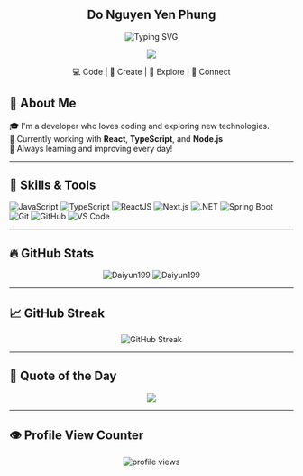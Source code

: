 <h2 align="center"> Do Nguyen Yen Phung </h2>

<!-- Banner -->

<p align="center">
  <img src="https://readme-typing-svg.herokuapp.com?font=Fira+Code&size=24&pause=1000&color=DA70D6&center=true&vCenter=true&width=700&lines=Hi+there!+I'm+Do+Nguyen+Yen+Phung+👋;A+passionate+Fullstack+Developer+from+Vietnam!+🌏;Welcome+to+my+awesome+GitHub!+💜🚀" alt="Typing SVG" />
</p>

<p align="center">
  <img src="https://capsule-render.vercel.app/api?type=soft&color=8A2BE2&height=160&section=header&text=Welcome%20to%20my%20GitHub!&fontSize=40&fontColor=ffffff&animation=fadeIn" />
</p>

<p align="center">
  💻 Code | 🎨 Create | 🚀 Explore | 💬 Connect  
</p>

## 🌟 About Me

🎓 I'm a developer who loves coding and exploring new technologies.  
🚀 Currently working with **React**, **TypeScript**, and **Node.js**  
🌱 Always learning and improving every day!

---

## 🧰 Skills & Tools

![JavaScript](https://img.shields.io/badge/-JavaScript-F7DF1E?style=flat-square&logo=javascript&logoColor=000)
![TypeScript](https://img.shields.io/badge/-TypeScript-3178C6?style=flat-square&logo=typescript&logoColor=fff)
![ReactJS](https://img.shields.io/badge/-React-61DAFB?style=flat-square&logo=react&logoColor=000)
![Next.js](https://img.shields.io/badge/-Next.js-000000?style=flat-square&logo=nextdotjs)
![.NET](https://img.shields.io/badge/-.NET-512BD4?style=flat-square&logo=dotnet&logoColor=white)
![Spring Boot](https://img.shields.io/badge/-Spring%20Boot-6DB33F?style=flat-square&logo=spring-boot)
![Git](https://img.shields.io/badge/-Git-F05032?style=flat-square&logo=git)
![GitHub](https://img.shields.io/badge/-GitHub-181717?style=flat-square&logo=github)
![VS Code](https://img.shields.io/badge/-VSCode-007ACC?style=flat-square&logo=visual-studio-code)

---

## 🔥 GitHub Stats

<div align="center">
  <img src="https://github-readme-stats.vercel.app/api?username=Daiyun199&show_icons=true&locale=en&theme=tokyonight" alt="Daiyun199" />
  <img src="https://github-readme-stats.vercel.app/api/top-langs?username=Daiyun199&show_icons=true&locale=en&layout=compact&theme=tokyonight" alt="Daiyun199" />
</div>

---

## 📈 GitHub Streak

<p align="center">
  <img src="https://streak-stats.demolab.com?user=Daiyun199&theme=tokyonight" alt="GitHub Streak" />
</p>

---

## 📖 Quote of the Day

<p align="center">
  <img src="https://quotes-github-readme.vercel.app/api?type=horizontal&theme=tokyonight" />
</p>

---

## 👁️ Profile View Counter

<p align="center">
  <img src="https://komarev.com/ghpvc/?username=Daiyun199&color=blue" alt="profile views" />
</p>
